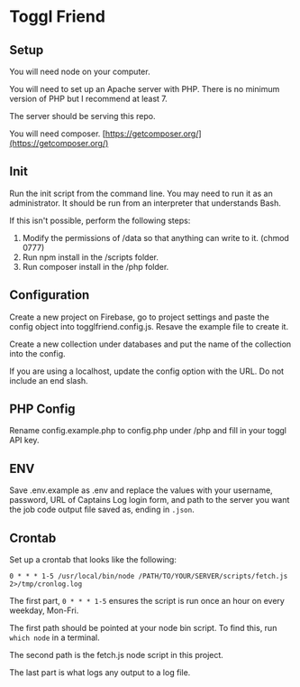 # Toggl Friend

## Setup

You will need node on your computer.

You will need to set up an Apache server with PHP. There is no minimum version of PHP but I recommend at least 7.

The server should be serving this repo.

You will need composer. [https://getcomposer.org/](https://getcomposer.org/)

## Init

Run the init script from the command line. You may need to run it as an administrator. It should be run from an interpreter that understands Bash.

If this isn't possible, perform the following steps:

1. Modify the permissions of /data so that anything can write to it. (chmod 0777)
2. Run npm install in the /scripts folder.
3. Run composer install in the /php folder.

## Configuration

Create a new project on Firebase, go to project settings and paste the config object into togglfriend.config.js. Resave the example file to create it.

Create a new collection under databases and put the name of the collection into the config.

If you are using a localhost, update the config option with the URL. Do not include an end slash.

## PHP Config

Rename config.example.php to config.php under /php and fill in your toggl API key.

## ENV

Save .env.example as .env and replace the values with your username, password, URL of Captains Log login form, and path to the server you want the job code output file saved as, ending in `.json`.

## Crontab

Set up a crontab that looks like the following:

`0 * * * 1-5 /usr/local/bin/node /PATH/TO/YOUR/SERVER/scripts/fetch.js 2>/tmp/cronlog.log`

The first part, `0 * * * 1-5` ensures the script is run once an hour on every weekday, Mon-Fri.

The first path should be pointed at your node bin script. To find this, run `which node` in a terminal.

The second path is the fetch.js node script in this project.

The last part is what logs any output to a log file. 

